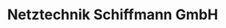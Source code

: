 ---
title: "Netztechnik Schiffmann GmbH"
url: /muelheim-an-der-ruhr/netztechnik-schiffmann-gmbh/
shop: Elektronik
---